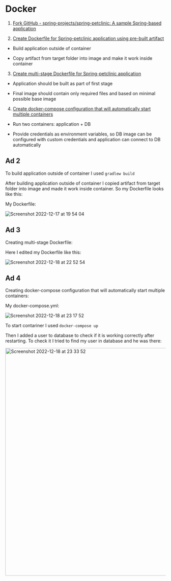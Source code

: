 # Docker

1. [Fork GitHub - spring-projects/spring-petclinic: A sample Spring-based application](#ad-1)

2. [Create Dockerfile for Spring-petclinic application using pre-built artifact](#ad-2)

- Build application outside of container

- Copy artifact from target folder into image and make it work inside container

3. [Create multi-stage Dockerfile for Spring-petclinic application](#ad-3)

- Application should be built as part of first stage

- Final image should contain only required files and based on minimal possible base image

4. [Create docker-compose configuration that will automatically start multiple containers](#ad-4)

- Run two containers: application + DB

- Provide credentials as environment variables, so DB image can be configured with custom credentials and application can connect to DB automatically

## Ad 2

To build application outside of container I used ```gradlew build```

After building application outside of container I copied artifact from target folder into image and made it work inside container. So my Dockerfile looks like this:

My Dockerfile:

![Screenshot 2022-12-17 at 19 54 04](https://user-images.githubusercontent.com/114099418/208321865-1e5b2033-3fb8-4984-804b-de60af252274.png)

## Ad 3

Creating multi-stage Dockerfile:

Here I edited my Dockerfile like this:

![Screenshot 2022-12-18 at 22 52 54](https://user-images.githubusercontent.com/114099418/208321411-c42214c1-82ec-4724-a286-02457bb73506.png)

## Ad 4

Creating docker-compose configuration that will automatically start multiple containers:

My docker-compose.yml:

![Screenshot 2022-12-18 at 23 17 52](https://user-images.githubusercontent.com/114099418/208322334-5478e2fc-db40-4624-894e-f9f05e776aaa.png)

To start contariner I used ```docker-compose up``` 

Then I added a user to database to check if it is working correctly after restarting. To check it I tried to find my user in database and he was there:

<img width="712" alt="Screenshot 2022-12-18 at 23 33 52" src="https://user-images.githubusercontent.com/114099418/208322828-306136e2-75d5-4de9-a25a-334bcd4aac87.png">
